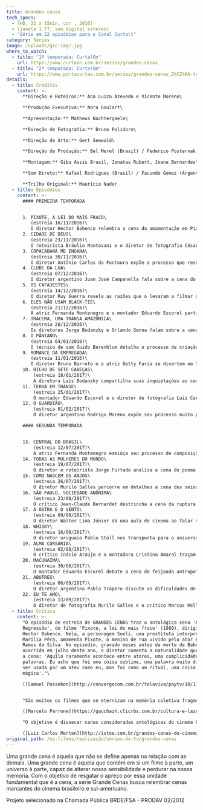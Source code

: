 ```yaml
---
title: Grandes cenas
tech_specs:
  - (HD, 22 x 15min, cor , 2016)
  - (janela 1.77, som digital estereo)
  - "Série em 22 episódios para o Canal Curta\t"
category: Séries
image: /uploads/grc-imgr.jpg
where_to_watch:
  - title: "1ª temporada: Curta!On"
    url: https://www.curtaon.com.br/series/grandes-cenas
  - title: "2ª temporada: Curta!On"
    url: https://www.portacurtas.com.br/series/grandes-cenas_2%C2%AA-temporada
details:
  - title: Créditos
    content: >-
      **Direção e Roteiros:** Ana Luiza Azevedo e Vicente Moreno\

      **Produção Executiva:** Nora Goulart\

      **Apresentação:** Matheus Nachtergaele\

      **Direção de Fotografia:** Bruno Polidoro\

      **Direção de Arte:** Gert Seewald\

      **Direção de Produção:** Bel Merel (Brasil) / Federico Posternak (Argentina)\

      **Montagem:** Giba Assis Brasil, Jonatas Rubert, Joana Bernardes\

      **Som Direto:** Rafael Rodrigues (Brasil) / Facundo Gomez (Argentina)\

      **Trilha Original:** Maurício Nader
  - title: Episódios
    content: >-
      #### PRIMEIRA TEMPORADA


      1. PIXOTE, A LEI DO MAIS FRACO\
         (estreia 16/11/2016)\
         O diretor Hector Babenco relembra a cena da amamentação em Pixote, a Lei do Mais Fraco (1980), um momento mágico que sintetiza o filme, sua delicadeza e brutalidade.
      2. CIDADE DE DEUS\
         (estreia 23/11/2016)\
         O roteirista Bráulio Mantovani e o diretor de fotografia César Charlone mapeiam, da concepção ao resultado final, a cena da galinha em Cidade de Deus (2002), que já abre o filme impondo um estilo arrojado e dizendo muito sobre o seu universo e principal conflito.
      3. COPACABANA ME ENGANA\
         (estreia 30/11/2016)\
         O diretor Antônio Carlos da Fontoura expõe o processo que resultou na cena do retorno de Alfeu em Copacabana Me Engana (1968), sua relação com os atores Paulo Gracindo e Odete Lara, suas ideias de encenação e seu apreço pelo subtexto na cena.
      4. CLUBE DA LUA\
         (estreia 07/12/2016)\
         O diretor argentino Juan José Campanella fala sobre a cena do banheiro em Clube da Lua (Luna de Avellaneda, 2004), na qual Ricardo Darín (Román) é confrontando pela família e por seu rival enquanto nu dentro do chuveiro, uma situação cômica e trágica ao mesmo tempo.
      5. OS CAFAJESTES\
         (estreia 14/12/2016)\
         O diretor Ruy Guerra revela as razões que o levaram a filmar o longo travelling circular na cena da praia em Os Cafajestes (1962), um dos planos mais memoráveis do cinema brasileiro, que leva a personagem e o espectador ao limite do suportável.
      6. ELES NÃO USAM BLACK-TIE\
         (estreia 21/12/2016)\
         A atriz Fernanda Montenegro e o montador Eduardo Escorel partilham memórias e percepções da cena do feijão em Eles Não Usam Black-tie (1981), de Leon Hirszman, um momento sensível em que o íntimo e o político se encontram.
      7. IRACEMA, UMA TRANSA AMAZÔNICA\
         (estreia 28/12/2016)\
         Os diretores Jorge Bodanzky e Orlando Senna falam sobre a cena final de Iracema, Uma Transa Amazônica (1975), um filme que força os limites entre documentário e ficção, beleza e feiúra, alegria e melancolia.
      8. O PÂNTANO\
         (estreia 04/01/2016)\
         O técnico de som Guido Berenblum detalha o processo de criação da cena da piscina em O Pântano (La Ciénaga, 2001) de Lucrecia Martel, uma diretora que encontra no som a grande força motriz para suas narrativas.
      9. ROMANCE DA EMPREGADA\
         (estreia 11/01/2016)\
         O diretor Bruno Barreto e a atriz Betty Faria se divertem em lembrar das etapas de realização da cena final de Romance da Empregada (1988), que demandou três locações distintas para filmar os diferentes estágios da enchente.
      10. BICHO DE SETE CABEÇAS\
          (estreia 18/01/2017)\
          A diretora Laís Bodanzky compartilha suas inquietações ao conceber a cena da fuga em Bicho de Sete Cabeças (2000), um dos pontos altos desse mergulho intenso no universo manicomial.
      11. TERRA EM TRANSE\
          (estreia 25/01/2017)\
          O montador Eduardo Escorel e o diretor de fotografia Luiz Carlos Barreto comentam a caótica cena da coroação em Terra em Transe (1967) de Glauber Rocha, o ápice da verborragia, do barroco e da desconstrução da forma tão presentes nesse marco do Cinema Novo.
      12. O GUARDIÃO\
          (estreia 01/02/2017)\
          O diretor argentino Rodrigo Moreno expõe seu processo muito particular de criação e encenação da cena do aniversário em O Guardião (El Custodio, 2006), valorizando a liberdade no set e priorizando o fluxo da interpretação dos atores.	

      #### SEGUNDA TEMPORADA


      13. CENTRAL DO BRASIL\
          (estreia 12/07/2017)\
          A atriz Fernanda Montenegro esmiúça seu processo de composição da personagem Dora em Central do Brasil (1997), revivendo a experiência de filmar a intensa cena da romaria, em que Dora perde Josué em meio a centenas de fiéis.
      14. TODAS AS MULHERES DO MUNDO\
          (estreia 19/07/2017)\
          O diretor e roteirista Jorge Furtado analisa a cena do poema em Todas as Mulheres do Mundo (1966); na ficção, uma declaração de amor de Paulo a Maria Alice; na realidade, uma sessão de terapia para Domingos de Oliveira e Leila Diniz.
      15. COMO NASCEM OS ANJOS\
          (estreia 26/07/2017)\
          O diretor Murilo Salles percorre em detalhes a cena dos seios em Como Nascem os Anjos (1996), indo dos personagens à câmera, do conflito da cena aos grandes temas do filme: a desigualdade social e a invasão cultural que a TV a cabo iniciou no Brasil.
      16. SÃO PAULO, SOCIEDADE ANÔNIMA\
          (estreia 23/08/2017)\
          O crítico Jean-Claude Bernardet destrincha a cena da ruptura entre Carlos e Luciana em São Paulo, Sociedade Anônima (1965), explorando-a plano a plano, destacando objetos, analisando gestos e evocando as motivações do seu amigo e diretor Luís Sérgio Person.
      17. A OSTRA E O VENTO\
          (estreia 09/08/2017)\
          O diretor Walter Lima Júnior dá uma aula de cinema ao falar sobre a cena do lençol em A Ostra e o Vento (1997), um exemplo de como a câmera pode transmitir um sentimento e até mesmo encarnar um personagem.
      18. WHISKY\
          (estreia 16/08/2017)\
          O diretor uruguaio Pablo Stoll nos transporta para o universo decadente e agridoce de Whisky (2004), descrevendo a cena do karaokê e seus personagens tão estáticos, tão melancólicos, mas repletos de sentimentos latentes.
      19. ALMA CORSÁRIA\
          (estreia 02/08/2017)\
          O crítico Inácio Araújo e a montadora Cristina Amaral traçam pontos de contato entre a obra de Carlos Reichembach e a cena do piano na pastelaria em Alma Corsária (1993), uma homenagem ao paradoxo: estranha e sublime, popular e erudita.
      20. MACUNAÍMA\
          (estreia 30/08/2017)\
          O montador Eduardo Escorel debate a cena da feijoada antropofágica em Macunaíma (1969), adaptação que Joaquim Pedro de Andrade faz do romance de Mário de Andrade, levando o fantástico e a farsa para o cinema de forma tão original e tão brasileira.	
      21. ABUTRES\
          (estreia 06/09/2017)\
          O diretor argentino Pablo Trapero discute as dificuldades de filmagem e as questões estéticas que envolveram a cena do atropelamento forjado em Abutres (2010), um elaborado e impressionante plano sequência que produz uma reviravolta na trama.
      22. EU TE AMO\
          (estreia 13/09/2017)\
          O diretor de fotografia Murilo Salles e o crítico Marcus Mello problematizam a cena da despedida de Bárbara em Eu Te Amo (1981), de Arnaldo Jabor, uma antecipação quase profética do virtual tomando conta das relações afetivas.
  - title: Crítica
    content: >-
      "O episódio de estreia de GRANDES CENAS traz a antológica cena 'A
      Regressão', do filme 'Pixote, a lei do mais fraco' (1980), dirigido por
      Hector Babenco. Nela, a personagem Sueli, uma prostituta interpretada por
      Marília Pêra, amamenta Pixote, o menino de rua vivido pelo ator Fernando
      Ramos da Silva. No episódio, gravado meses antes da morte de Babenco,
      ocorrida em julho deste ano, o diretor comenta a naturalidade que envolveu
      a cena: 'Aquilo raramente acontece entre atores, uma cumplicidade sem
      palavras. Eu acho que foi uma coisa sublime, uma palavra muito difícil de
      ser usada por um ateu como eu, mas foi como um ritual, uma coisa meio
      mágica'."\

      ([Samuel Possebon](http://convergecom.com.br/telaviva/paytv/10/11/2016/curta-estreia-grandes-cenas-serie-produzida-pela-casa-de-cinema-de-porto-alegre/), Tela Viva, 10/11/2016)


      "São muitos os filmes que se eternizam na memória coletiva fragmentados em cenas capazes de estenderem sua força e beleza ao conjunto todo. Como a câmara em movimento que circunda Norma Bengell em Os cafajestes, a anárquica cerimônia de coroação de Terra em transe ou a galinha em fuga de Cidade de Deus. Na série GRANDES CENAS, que o canal por assinatura Curta! estreia nesta quarta-feira, serão analisadas a cada semana sequências antológicas do cinema latino-americano."\

      ([Marcelo Perrone](https://gauchazh.clicrbs.com.br/cultura-e-lazer/noticia/2016/11/serie-de-tv-da-casa-de-cinema-de-poa-disseca-classicos-brasileiros-8299294.html), Zero Hora, 15/11/2016)\

      "O objetivo é dissecar cenas consideradas antológicas do cinema brasileiro. A desta quarta-feira, 23, é exemplar. Quem vê Cidade de Deus, de Fernando Meirelles, é desde logo apanhado pela cena inicial da perseguição à galinha. De certa forma, ela é o 'gancho' que vai prender o espectador por todo o filme. (...) Na próxima semana, Fernanda Montenegro vai lembrar a cena do feijão em Eles Não Usam Black-tie, de Leon Hirszman. Nós, cinéfilos, só temos de agradecer. A série honra as grandes cenas que a inspiram."\

      ([Luiz Carlos Merten](http://istoe.com.br/grandes-cenas-do-cinema-numa-abordagem-critica-e-inesquecivel/), O Estado de S. Paulo, 23/11/2016)
original_path: /os-filmes/realização/séries-de-tv/grandes-cenas
---
```

Uma grande cena é aquela que não se define apenas na relação com as demais. Uma grande cena é aquela que contém em si um filme à parte, um universo à parte, capaz de alterar nossa sensibilidade e perdurar na nossa memória. Com o objetivo de resgatar o apreço por essa unidade fundamental que é a cena, a série Grande Cenas busca relembrar cenas marcantes do cinema brasileiro e sul-americano.	 

Projeto selecionado na Chamada Pública BRDE/FSA - PRODAV 02/2012
